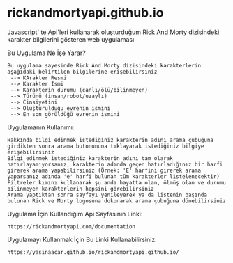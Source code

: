 # rickandmortyapi.github.io
Javascript' te Api'leri kullanarak oluşturduğum Rick And Morty dizisindeki karakter bilgilerini gösteren web uygulaması


Bu Uygulama Ne İşe Yarar?
  
    Bu uygulama sayesinde Rick And Morty dizisindeki karakterlerin aşağıdaki belirtilen bilgilerine erişebilirsiniz
     --> KArakter Resmi
     --> Karakter İsmi
     --> Karakterin durumu (canlı/ölü/bilinmeyen)
     --> Türünü (insan/robot/uzaylı)
     --> Cinsiyetini
     --> Oluşturulduğu evrenin ismini
     --> En son görüldüğü evrenin ismini 
     
  
  Uygulamanın Kullanımı:
  
    Hakkında bilgi edinmek istediğiniz karakterin adını arama çubuğuna girdikten sonra arama butonununa tıklayarak istediğiniz bilgiye erişebilirsiniz
    Bilgi edinmek istediğiniz karakterin adını tam olarak hatırlayamıyorsanız, karakterin adında geçen hatırladığınız bir harfi girerek arama yapabilirsiniz (Örnek: 'E' harfini girerek arama yaparsanız adında 'e' harfi bulunan tüm karakterler listelenecektir)
    Filtreler kımını kullanarak şu anda hayatta olan, ölmüş olan ve durumu bilinmeyen karakterlerin hepsini görebilirsiniz
    Arama yaptıktan sonra sayfayı yenileyerek ya da listenin başında bulunan Rick ve Morty logosuna dokunarak arama çubuğuna dönebilirsiniz
    
    
  Uygulama İçin Kullandığım Api Sayfasının Linki:
  
    https://rickandmortyapi.com/documentation
    
   
   
  Uygulamayı Kullanmak İçin Bu Linki Kullanabilirsiniz:
  
    https://yasinaacar.github.io/rickandmortyapi.github.io/
    
    
